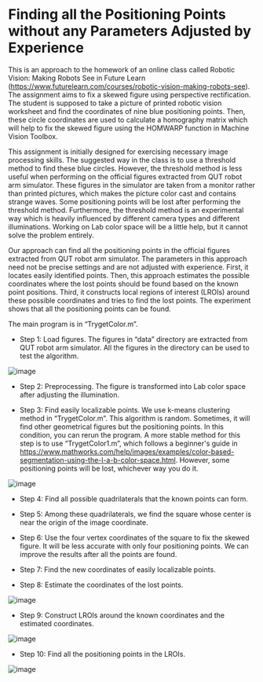 # Finding all the Positioning Points without any Parameters Adjusted by Experience

This is an approach to the homework of an online class called Robotic Vision: Making Robots See in Future Learn (https://www.futurelearn.com/courses/robotic-vision-making-robots-see). The assignment aims to fix a skewed figure using perspective rectification. The student is supposed to take a picture of printed robotic vision worksheet and find the coordinates of nine blue positioning points. Then, these circle coordinates are used to calculate a homography matrix which will help to fix the skewed figure using the HOMWARP function in Machine Vision Toolbox.

This assignment is initially designed for exercising necessary image processing skills. The suggested way in the class is to use a threshold method to find these blue circles. However, the threshold method is less useful when performing on the official figures extracted from QUT robot arm simulator. These figures in the simulator are taken from a monitor rather than printed pictures, which makes the picture color cast and contains strange waves. Some positioning points will be lost after performing the threshold method. Furthermore, the threshold method is an experimental way which is heavily influenced by different camera types and different illuminations. Working on Lab color space will be a little help, but it cannot solve the problem entirely. 

Our approach can find all the positioning points in the official figures extracted from QUT robot arm simulator. The parameters in this approach need not be precise settings and are not adjusted with experience. First, it locates easily identified points. Then, this approach estimates the possible coordinates where the lost points should be found based on the known point positions. Third, it constructs local regions of interest (LROIs) around these possible coordinates and tries to find the lost points. The experiment shows that all the positioning points can be found. 

The main program is in “TrygetColor.m”. 

- Step 1: Load figures. The figures in “data” directory are extracted from QUT robot arm simulator. All the figures in the directory can be used to test the algorithm. 

![image](http://note.youdao.com/favicon.ico)

- Step 2: Preprocessing. The figure is transformed into Lab color space after adjusting the illumination.  

- Step 3: Find easily localizable points. We use k-means clustering method in “TrygetColor.m”. This algorithm is random. Sometimes, it will find other geometrical figures but the positioning points. In this condition, you can rerun the program. A more stable method for this step is to use “TrygetColor1.m”, which follows a beginner's guide in https://www.mathworks.com/help/images/examples/color-based-segmentation-using-the-l-a-b-color-space.html. However, some positioning points will be lost, whichever way you do it. 

![image](http://note.youdao.com/favicon.ico)

- Step 4: Find all possible quadrilaterals that the known points can form. 

- Step 5: Among these quadrilaterals, we find the square whose center is near the origin of the image coordinate.

- Step 6: Use the four vertex coordinates of the square to fix the skewed figure. It will be less accurate with only four positioning points. We can improve the results after all the points are found. 

- Step 7: Find the new coordinates of easily localizable points. 

- Step 8: Estimate the coordinates of the lost points.

![image](http://note.youdao.com/favicon.ico)

- Step 9: Construct LROIs around the known coordinates and the estimated coordinates.

![image](http://note.youdao.com/favicon.ico)

- Step 10: Find all the positioning points in the LROIs. 

![image](http://note.youdao.com/favicon.ico)
